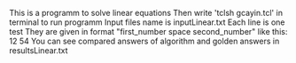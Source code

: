 This is a programm to solve linear equations
Then write 'tclsh gcayin.tcl' in terminal to run programm
Input files name is inputLinear.txt 
Each line is one test 
They are given in format "first_number space second_number"
like this:
12 54
You can see compared answers of algorithm and golden answers in resultsLinear.txt

